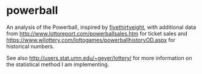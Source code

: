 # powerball

An analysis of the Powerball, inspired by
[fivethirtyeight](https://fivethirtyeight.com/datalab/powerball-lottery-jackpot-february-11/),
with additional data from http://www.lottoreport.com/powerballsales.htm
for ticket sales and https://www.wilottery.com/lottogames/powerballhistoryOD.aspx for historical numbers.

See also http://users.stat.umn.edu/~geyer/lottery/ for more information on the statistical
method I am implementing.
